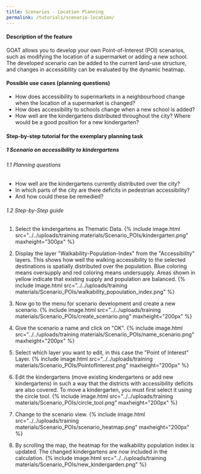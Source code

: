 ```yaml
---
title: Scenarios - Location Planning
permalink: /tutorials/scenario-location/
---
```


#### Description of the feature
GOAT allows you to develop your own Point-of-Interest (POI) scenarios, such as modifying the location of a supermarket or adding a new school. The developed scenario can be added to the current land-use structure, and changes in accessibility can be evaluated by the dynamic heatmap.  

#### Possible use cases (planning questions)
- How does accessibility to supermarkets in a neighbourhood change when the location of a supermarket is changed?
- How does accessibility to schools change when a new school is added?
- How well are the kindergartens distributed throughout the city? Where would be a good position for a new kindergarten? 


#### Step-by-step tutorial for the exemplary planning task
##### 1 Scenario on accessibility to kindergartens
###### 1.1 Planning questions
- How well are the kindergartens currently distributed over the city? 
- In which parts of the city are there deficits in pedestrian accessibility? 
- And how could these be remedied?


###### 1.2 Step-by-Step guide

1. Select the kindergartens as Thematic Data.  {% include image.html src="../../uploads/training materials/Scenario_POIs/kindergarten.png" maxheight="300px"  %}

2. Display the layer "Walkability-Population-Index" from the "Accessibility" layers. This shows how well the walking accessibility to the selected destinations is spatially distributed over the population. Blue coloring means oversupply and red coloring means undersupply. Areas shown in yellow indicate that existing supply and population are balanced.  {% include image.html src="../../uploads/training materials/Scenario_POIs/walkability_popoulation_index.png"  %}

3. Now go to the menu for scenario development and create a new scenario.  {% include image.html src="../../uploads/training materials/Scenario_POIs/create_scenario.png" maxheight="200px" %}

4. Give the scenario a name and click on "OK".  {% include image.html src="../../uploads/training materials/Scenario_POIs/name_scenario.png" maxheight="200px" %}

5. Select which layer you want to edit, in this case the "Point of Interest" Layer.  {% include image.html src="../../uploads/training materials/Scenario_POIs/PointofInterest.png" maxheight="200px" %}

6. Edit the kindergartens (move existing kindergartens or add new kindergartens) in such a way that the districts with accessibility deficits are also covered. To move a kindergarten, you must first select it using the circle tool.  {% include image.html src="../../uploads/training materials/Scenario_POIs/circle_tool.png" maxheight="200px" %}

7. Change to the scenario view.  {% include image.html src="../../uploads/training materials/Scenario_POIs/scenario_heatmap.png" maxheight="200px" %}

8. By scrolling the map, the heatmap for the walkability population index is updated. The changed kindergartens are now included in the calculation. {% include image.html src="../../uploads/training materials/Scenario_POIs/new_kindergarden.png"  %}








 